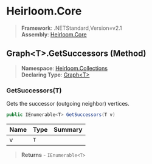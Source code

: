 # Heirloom.Core

> **Framework**: .NETStandard,Version=v2.1  
> **Assembly**: [Heirloom.Core][0]

## Graph\<T>.GetSuccessors (Method)

> **Namespace**: [Heirloom.Collections][0]  
> **Declaring Type**: [Graph\<T>][1]

### GetSuccessors(T)

Gets the successor (outgoing neighbor) vertices.

```cs
public IEnumerable<T> GetSuccessors(T v)
```

| Name | Type | Summary |
|------|------|---------|
| v    | `T`  |         |

> **Returns** - `IEnumerable<T>`

[0]: ../../../Heirloom.Core.md
[1]: ../Graph[T].md
